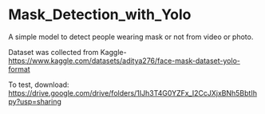 # Mask_Detection_with_Yolo
A simple model to detect people wearing mask or not from video or photo. 

Dataset was collected from Kaggle- https://www.kaggle.com/datasets/aditya276/face-mask-dataset-yolo-format

To test, download: https://drive.google.com/drive/folders/1IJh3T4G0YZFx_I2CcJXjxBNh5BbtIhpy?usp=sharing
